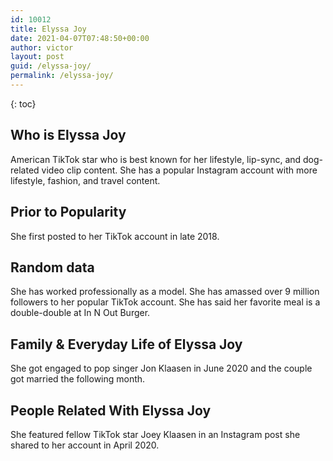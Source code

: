 ```yaml
---
id: 10012
title: Elyssa Joy
date: 2021-04-07T07:48:50+00:00
author: victor
layout: post
guid: /elyssa-joy/
permalink: /elyssa-joy/
---
```



{: toc}


## Who is Elyssa Joy



American TikTok star who is best known for her lifestyle, lip-sync, and dog-related video clip content. She has a popular Instagram account with more lifestyle, fashion, and travel content.

                
                
                
## Prior to Popularity



She first posted to her TikTok account in late 2018.

                
                
                
## Random data



She has worked professionally as a model. She has amassed over 9 million followers to her popular TikTok account. She has said her favorite meal is a double-double at In N Out Burger.

                
                
                
## Family & Everyday Life of Elyssa Joy



She got engaged to pop singer Jon Klaasen in June 2020 and the couple got married the following month.

                
                
                
## People Related With Elyssa Joy



She featured fellow TikTok star Joey Klaasen in an Instagram post she shared to her account in April 2020.

                
              
            
          
          
          